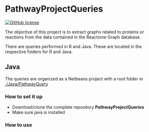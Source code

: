 PathwayProjectQueries
===========
[![GitHub license](http://dmlc.github.io/img/apache2.svg)](./LICENSE)

The objective of this project is to extract graphs related to proteins or reactions from the data contained in the Reactome Graph database.

There are queries performed in R and Java. These are located in the respective folders for R and Java.

## Java 

The queries are organized as a Netbeans project with a root folder in [./Java/PathwayQuery](./Java/PathwayQuery)

### How to set it up

* Download/clone the complete repository **PathwayProjectQueries**
* Make sure java is installed


### How to use
